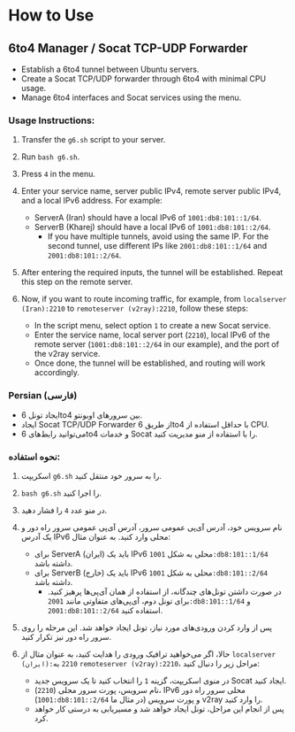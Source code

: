 # How to Use
## 6to4 Manager / Socat TCP-UDP Forwarder

- Establish a 6to4 tunnel between Ubuntu servers.
- Create a Socat TCP/UDP forwarder through 6to4 with minimal CPU usage.
- Manage 6to4 interfaces and Socat services using the menu.

### Usage Instructions:

1. Transfer the `g6.sh` script to your server.
2. Run `bash g6.sh`.
3. Press `4` in the menu.
4. Enter your service name, server public IPv4, remote server public IPv4, and a local IPv6 address. For example:
   - ServerA (Iran) should have a local IPv6 of `1001:db8:101::1/64`.
   - ServerB (Kharej) should have a local IPv6 of `1001:db8:101::2/64`. 
     - If you have multiple tunnels, avoid using the same IP. For the second tunnel, use different IPs like `2001:db8:101::1/64` and `2001:db8:101::2/64`.

5. After entering the required inputs, the tunnel will be established. Repeat this step on the remote server.
6. Now, if you want to route incoming traffic, for example, from `localserver (Iran):2210` to `remoteserver (v2ray):2210`, follow these steps:
   - In the script menu, select option `1` to create a new Socat service.
   - Enter the service name, local server port (`2210`), local IPv6 of the remote server (`1001:db8:101::2/64` in our example), and the port of the v2ray service.
   - Once done, the tunnel will be established, and routing will work accordingly.

### Persian (فارسی)

- ایجاد تونل 6to4 بین سرورهای اوبونتو.
- ایجاد Socat TCP/UDP Forwarder از طریق 6to4 با حداقل استفاده از CPU.
- می‌توانید رابط‌های 6to4 و خدمات Socat را با استفاده از منو مدیریت کنید.

### نحوه استفاده:

1. اسکریپت `g6.sh` را به سرور خود منتقل کنید.
2. `bash g6.sh` را اجرا کنید.
3. در منو عدد `4` را فشار دهید.
4. نام سرویس خود، آدرس آی‌پی عمومی سرور، آدرس آی‌پی عمومی سرور راه دور و یک آدرس IPv6 محلی وارد کنید. به عنوان مثال:
   - برای ServerA (ایران) باید یک IPv6 محلی به شکل `1001:db8:101::1/64` داشته باشد.
   - برای ServerB (خارج) باید یک IPv6 محلی به شکل `1001:db8:101::2/64` داشته باشد.
     - در صورت داشتن تونل‌های چندگانه، از استفاده از همان آی‌پی‌ها پرهیز کنید. برای تونل دوم، آی‌پی‌های متفاوتی مانند `2001:db8:101::1/64` و `2001:db8:101::2/64` استفاده کنید.

5. پس از وارد کردن ورودی‌های مورد نیاز، تونل ایجاد خواهد شد. این مرحله را روی سرور راه دور نیز تکرار کنید.
6. حالا، اگر می‌خواهید ترافیک ورودی را هدایت کنید، به عنوان مثال از `localserver (ایران):2210` به `remoteserver (v2ray):2210`، مراحل زیر را دنبال کنید:
   - در منوی اسکریپت، گزینه `1` را انتخاب کنید تا یک سرویس جدید Socat ایجاد کنید.
   - نام سرویس، پورت سرور محلی (`2210`)، IPv6 محلی سرور راه دور (`1001:db8:101::2/64` در مثال ما) و پورت سرویس v2ray را وارد کنید.
   - پس از انجام این مراحل، تونل ایجاد خواهد شد و مسیریابی به درستی کار خواهد کرد.
